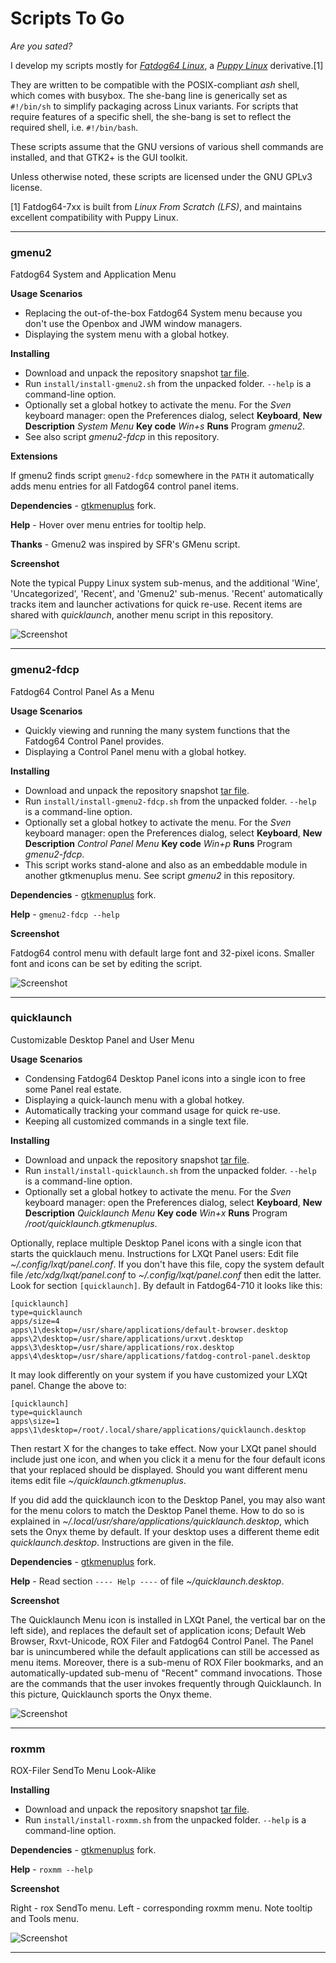 # Scripts To Go

_Are you sated?_

I develop my scripts mostly for _[Fatdog64
Linux](http://distro.ibiblio.org/fatdog/web/)_,
a _[Puppy Linux](http://puppylinux.com/)_ derivative.[1]

They are written to be compatible with the POSIX-compliant _ash_ shell,
which comes with busybox. The she-bang line is generically set as
`#!/bin/sh` to simplify packaging across Linux variants. For scripts
that require features of a specific shell, the she-bang is set to
reflect the required shell, i.e. `#!/bin/bash`.

These scripts assume that the GNU versions of various shell commands are
installed, and that GTK2+ is the GUI toolkit.

Unless otherwise noted, these scripts are licensed under the GNU GPLv3
license.

[1] Fatdog64-7xx is built from _Linux From Scratch (LFS)_, and maintains
excellent compatibility with Puppy Linux.

----

### gmenu2

Fatdog64 System and Application Menu

**Usage Scenarios**

 * Replacing the out-of-the-box Fatdog64 System menu because you don't
   use the Openbox and JWM window managers.
 * Displaying the system menu with a global hotkey.

**Installing**

 * Download and unpack the repository snapshot [tar file](https://github.com/step-/scripts-to-go/archive/master.tar.gz).
 * Run `install/install-gmenu2.sh` from the unpacked folder.
   `--help` is a command-line option.
 * Optionally set a global hotkey to activate the menu.
   For the _Sven_ keyboard manager: open the Preferences dialog, select
   **Keyboard**, **New** **Description** _System Menu_ **Key code**
   _Win+s_ **Runs** Program _gmenu2_.
 * See also script _gmenu2-fdcp_ in this repository.

**Extensions**

If gmenu2 finds script `gmenu2-fdcp` somewhere in the `PATH` it
automatically adds menu entries for all Fatdog64 control panel items.

**Dependencies** - [gtkmenuplus](https://github.com/step-/gtkmenuplus) fork.

**Help** - Hover over menu entries for tooltip help.

**Thanks** - Gmenu2 was inspired by SFR's GMenu script.

**Screenshot**

Note the typical Puppy Linux system sub-menus, and the additional
'Wine', 'Uncategorized', 'Recent', and 'Gmenu2' sub-menus.  'Recent'
automatically tracks item and launcher activations for quick re-use.
Recent items are shared with _quicklaunch_, another menu script in this
repository.

![Screenshot](img/gmenu2.png)

----

### gmenu2-fdcp

Fatdog64 Control Panel As a Menu

**Usage Scenarios**

 * Quickly viewing and running the many system functions that the
   Fatdog64 Control Panel provides.
 * Displaying a Control Panel menu with a global hotkey.

**Installing**

 * Download and unpack the repository snapshot [tar file](https://github.com/step-/scripts-to-go/archive/master.tar.gz).
 * Run `install/install-gmenu2-fdcp.sh` from the unpacked folder.
   `--help` is a command-line option.
 * Optionally set a global hotkey to activate the menu.
   For the _Sven_ keyboard manager: open the Preferences dialog, select
   **Keyboard**, **New** **Description** _Control Panel Menu_ **Key code**
   _Win+p_ **Runs** Program _gmenu2-fdcp_.
 * This script works stand-alone and also as an embeddable module in
   another gtkmenuplus menu. See script _gmenu2_ in this repository.

**Dependencies** - [gtkmenuplus](https://github.com/step-/gtkmenuplus) fork.

**Help** - `gmenu2-fdcp --help`

**Screenshot**

Fatdog64 control menu with default large font and 32-pixel icons.
Smaller font and icons can be set by editing the script.

![Screenshot](img/gmenu2-fdcp.png)

----

### quicklaunch

Customizable Desktop Panel and User Menu

**Usage Scenarios**

 * Condensing Fatdog64 Desktop Panel icons into a single icon to free
   some Panel real estate.
 * Displaying a quick-launch menu with a global hotkey.
 * Automatically tracking your command usage for quick re-use.
 * Keeping all customized commands in a single text file.

**Installing**

 * Download and unpack the repository snapshot [tar file](https://github.com/step-/scripts-to-go/archive/master.tar.gz).
 * Run `install/install-quicklaunch.sh` from the unpacked folder.
   `--help` is a command-line option.
 * Optionally set a global hotkey to activate the menu.
   For the _Sven_ keyboard manager: open the Preferences dialog, select
   **Keyboard**, **New** **Description** _Quicklaunch Menu_ **Key code**
   _Win+x_ **Runs** Program _/root/quicklaunch.gtkmenuplus_.

Optionally, replace multiple Desktop Panel icons with a single icon that
starts the quicklauch menu. Instructions for LXQt Panel users:
Edit file _~/.config/lxqt/panel.conf_.  If you don't have this
file, copy the system default file _/etc/xdg/lxqt/panel.conf_ to
_~/.config/lxqt/panel.conf_ then edit the latter.  Look for section
`[quicklaunch]`. By default in Fatdog64-710 it looks like this:

```
[quicklaunch]
type=quicklaunch
apps/size=4
apps\1\desktop=/usr/share/applications/default-browser.desktop
apps\2\desktop=/usr/share/applications/urxvt.desktop
apps\3\desktop=/usr/share/applications/rox.desktop
apps\4\desktop=/usr/share/applications/fatdog-control-panel.desktop
```

It may look differently on your system if you have customized your LXQt
panel.  Change the above to:

```
[quicklaunch]
type=quicklaunch
apps\size=1
apps\1\desktop=/root/.local/share/applications/quicklaunch.desktop
```

Then restart X for the changes to take effect. Now your LXQt panel
should include just one icon, and when you click it a menu for the four
default icons that your replaced should be displayed.  Should you want
different menu items edit file _~/quicklaunch.gtkmenuplus_.

If you did add the quicklaunch icon to the Desktop Panel, you may also
want for the menu colors to match the Desktop Panel theme. How to do so
is explained in _~/.local/usr/share/applications/quicklaunch.desktop_,
which sets the Onyx theme by default. If your desktop uses a different
theme edit _quicklaunch.desktop_.  Instructions are given in the file.

**Dependencies** - [gtkmenuplus](https://github.com/step-/gtkmenuplus) fork.

**Help** - Read section `---- Help ----` of file _~/quicklaunch.desktop_.

**Screenshot**

The Quicklaunch Menu icon is installed in LXQt Panel, the vertical bar
on the left side), and replaces the default set of application icons;
Default Web Browser, Rxvt-Unicode, ROX Filer and Fatdog64 Control
Panel. The Panel bar is unincumbered while the default applications
can still be accessed as menu items. Moreover, there is a sub-menu of
ROX Filer bookmarks, and an automatically-updated sub-menu of "Recent"
command invocations. Those are the commands that the user invokes
frequently through Quicklaunch.  In this picture, Quicklaunch sports the
Onyx theme.

![Screenshot](img/quicklaunch.png)

----

### roxmm

ROX-Filer SendTo Menu Look-Alike

**Installing**

 * Download and unpack the repository snapshot [tar file](https://github.com/step-/scripts-to-go/archive/master.tar.gz).
 * Run `install/install-roxmm.sh` from the unpacked folder.
   `--help` is a command-line option.

**Dependencies** - [gtkmenuplus](https://github.com/step-/gtkmenuplus) fork.

**Help** - `roxmm --help`

**Screenshot**

Right - rox SendTo menu. Left - corresponding roxmm menu. Note tooltip
and Tools menu.

![Screenshot](img/roxmm.png)

----
